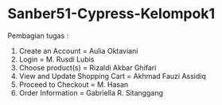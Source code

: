 # Sanber51-Cypress-Kelompok1
Pembagian tugas :
1. Create an Account = Aulia Oktaviani
2. Login = M. Rusdi Lubis
3. Choose product(s) = Rizaldi Akbar Ghifari
4. View and Update Shopping Cart = Akhmad Fauzi Assidiq
5. Proceed to Checkout = M. Hasan
6. Order Information = Gabriella R. Sitanggang